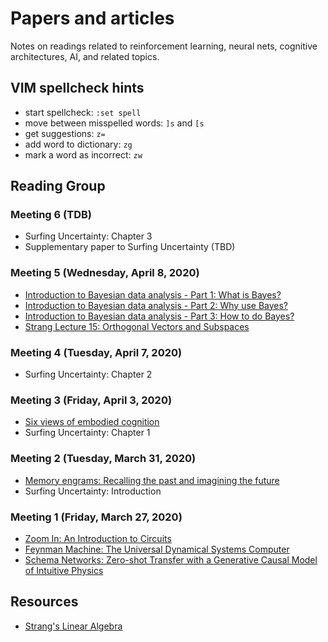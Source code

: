 # Papers and articles

Notes on readings related to reinforcement learning, neural nets,
cognitive architectures, AI, and related topics.

## VIM spellcheck hints

* start spellcheck: `:set spell`
* move between misspelled words: `]s` and `[s`
* get suggestions: `z=`
* add word to dictionary: `zg`
* mark a word as incorrect: `zw`


## Reading Group

### Meeting 6 (TDB)

* Surfing Uncertainty: Chapter 3
* Supplementary paper to Surfing Uncertainty (TBD)


### Meeting 5 (Wednesday, April 8, 2020)

* [Introduction to Bayesian data analysis - Part 1: What is Bayes?](https://www.youtube.com/watch?v=3OJEae7Qb_o)
* [Introduction to Bayesian data analysis - Part 2: Why use Bayes?](https://www.youtube.com/watch?v=mAUwjSo5TJE)
* [Introduction to Bayesian data analysis - Part 3: How to do Bayes?](https://www.youtube.com/watch?v=Ie-6H_r7I5A)
* [Strang Lecture 15: Orthogonal Vectors and Subspaces](https://ocw.mit.edu/courses/mathematics/18-06sc-linear-algebra-fall-2011/least-squares-determinants-and-eigenvalues/orthogonal-vectors-and-subspaces/)

### Meeting 4 (Tuesday, April 7, 2020)

* Surfing Uncertainty: Chapter 2


### Meeting 3 (Friday, April 3, 2020)

* [Six views of embodied cognition](https://cogdev.sitehost.iu.edu/labwork/WilsonSixViewsofEmbodiedCog.pdf)
* Surfing Uncertainty: Chapter 1

### Meeting 2 (Tuesday, March 31, 2020)

* [Memory engrams: Recalling the past and imagining the future](https://science.sciencemag.org/content/367/6473/eaaw4325)
* Surfing Uncertainty: Introduction

### Meeting 1 (Friday, March 27, 2020)

* [Zoom In: An Introduction to Circuits](https://distill.pub/2020/circuits/zoom-in/)
* [Feynman Machine: The Universal Dynamical Systems Computer](https://arxiv.org/abs/1609.03971)
* [Schema Networks: Zero-shot Transfer with a Generative Causal Model of Intuitive Physics](https://arxiv.org/abs/1706.04317)


## Resources

* [Strang's Linear Algebra](https://ocw.mit.edu/courses/mathematics/18-06sc-linear-algebra-fall-2011/resource-index/)
